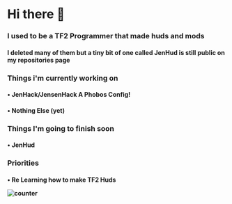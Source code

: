<h1>Hi there 👋
<h3>I used to be a TF2 Programmer that made huds and mods
<h4>I deleted many of them but a tiny bit of one called JenHud is still public on my repositories page

<h3>Things i'm currently working on
<h4>• JenHack/JensenHack A Phobos Config!
<h4>• Nothing Else (yet)
  
<h3>Things I'm going to finish soon
<h4>• JenHud
  
<h3>Priorities
<h4>• Re Learning how to make TF2 Huds

![counter](https://[YOUR_ENDPOINT].m.pipedream.net)
